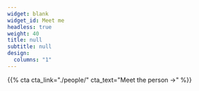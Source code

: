 ```yaml
---
widget: blank
widget_id: Meet me
headless: true
weight: 40
title: null
subtitle: null
design:
  columns: "1"
---
```

{{% cta cta_link="./people/" cta_text="Meet the person →" %}}